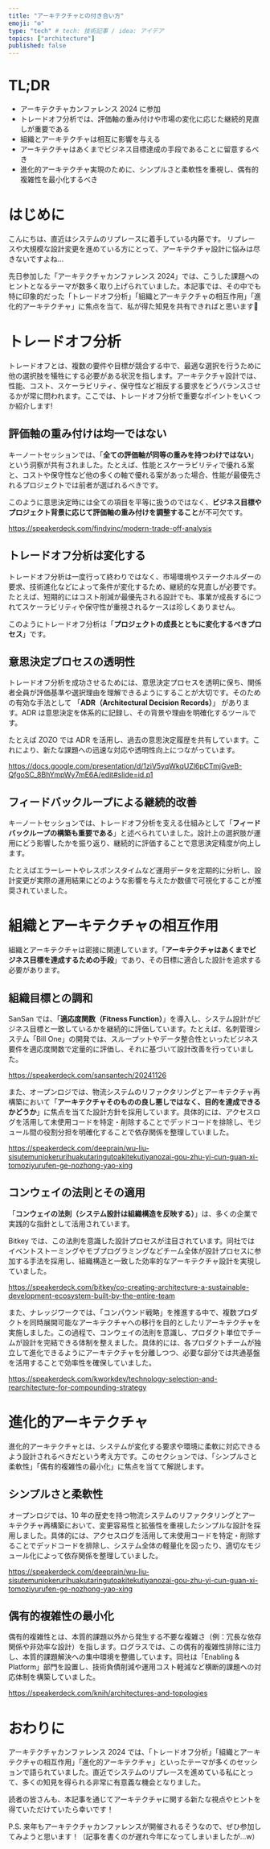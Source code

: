 ```yaml
---
title: "アーキテクチャとの付き合い方"
emoji: "⚙️"
type: "tech" # tech: 技術記事 / idea: アイデア
topics: ["architecture"]
published: false
---
```


# TL;DR

- アーキテクチャカンファレンス 2024 に参加
- トレードオフ分析では、評価軸の重み付けや市場の変化に応じた継続的見直しが重要である
- 組織とアーキテクチャは相互に影響を与える
- アーキテクチャはあくまでビジネス目標達成の手段であることに留意するべき
- 進化的アーキテクチャ実現のために、シンプルさと柔軟性を重視し、偶有的複雑性を最小化するべき

# はじめに

<!-- textlint-disable -->

こんにちは、直近はシステムのリプレースに着手している内藤です。
リプレースや大規模な設計変更を進めている方にとって、アーキテクチャ設計に悩みは尽きないですよね...

先日参加した「アーキテクチャカンファレンス 2024」では、こうした課題へのヒントとなるテーマが数多く取り上げられていました。本記事では、その中でも特に印象的だった「トレードオフ分析」「組織とアーキテクチャの相互作用」「進化的アーキテクチャ」に焦点を当て、私が得た知見を共有できればと思います👋

<!-- textlint-enable -->

# トレードオフ分析

<!-- textlint-disable -->

トレードオフとは、複数の要件や目標が競合する中で、最適な選択を行うために他の選択肢を犠牲にする必要がある状況を指します。アーキテクチャ設計では、性能、コスト、スケーラビリティ、保守性など相反する要求をどうバランスさせるかが常に問われます。ここでは、トレードオフ分析で重要なポイントをいくつか紹介します!

<!-- textlint-enable -->

## 評価軸の重み付けは均一ではない

キーノートセッションでは、「**全ての評価軸が同等の重みを持つわけではない**」という洞察が共有されました。たとえば、性能とスケーラビリティで優れる案と、コストや保守性など他の多くの軸で優れる案があった場合、性能が最優先されるプロジェクトでは前者が選ばれるべきです。

このように意思決定時には全ての項目を平等に扱うのではなく、**ビジネス目標やプロジェクト背景に応じて評価軸の重み付けを調整すること**が不可欠です。

https://speakerdeck.com/findyinc/modern-trade-off-analysis

## トレードオフ分析は変化する

トレードオフ分析は一度行って終わりではなく、市場環境やステークホルダーの要求、技術進化などによって条件が変化するため、継続的な見直しが必要です。たとえば、短期的にはコスト削減が最優先される設計でも、事業が成長するにつれてスケーラビリティや保守性が重視されるケースは珍しくありません。

このようにトレードオフ分析は「**プロジェクトの成長とともに変化するべきプロセス**」です。

## 意思決定プロセスの透明性

トレードオフ分析を成功させるためには、意思決定プロセスを透明に保ち、関係者全員が評価基準や選択理由を理解できるようにすることが大切です。そのための有効な手法として 「**ADR（Architectural Decision Records）**」 があります。ADR は意思決定を体系的に記録し、その背景や理由を明確化するツールです。

たとえば ZOZO では ADR を活用し、過去の意思決定履歴を共有しています。これにより、新たな課題への迅速な対応や透明性向上につながっています。

https://docs.google.com/presentation/d/1ziV5yqWkqUZl6pCTmjGveB-QfgoSC_8BhYmpWy7mE6A/edit#slide=id.p1

## フィードバックループによる継続的改善

キーノートセッションでは、トレードオフ分析を支える仕組みとして「**フィードバックループの構築も重要である**」と述べられていました。設計上の選択肢が運用にどう影響したかを振り返り、継続的に評価することで意思決定精度が向上します。

たとえばエラーレートやレスポンスタイムなど運用データを定期的に分析し、設計変更が実際の運用結果にどのような影響を与えたか数値で可視化することが推奨されていました。

# 組織とアーキテクチャの相互作用

組織とアーキテクチャは密接に関連しています。「**アーキテクチャはあくまでビジネス目標を達成するための手段**」であり、その目標に適合した設計を追求する必要があります。

## 組織目標との調和

<!-- textlint-disable -->

SanSan では、「**適応度関数（Fitness Function）**」を導入し、システム設計がビジネス目標と一致しているかを継続的に評価しています。たとえば、名刺管理システム「Bill One」の開発では、スループットやデータ整合性といったビジネス要件を適応度関数で定量的に評価し、それに基づいて設計改善を行っていました。

<!-- textlint-enable -->

https://speakerdeck.com/sansantech/20241126

また、オープンロジでは、物流システムのリファクタリングとアーキテクチャ再構築において「**アーキテクチャそのものの良し悪しではなく、目的を達成できるかどうか**」に焦点を当てた設計方針を採用しています。具体的には、アクセスログを活用して未使用コードを特定・削除することでデッドコードを排除し、モジュール間の役割分担を明確化することで依存関係を整理していました。

https://speakerdeck.com/deeprain/wu-liu-sisutemuniokerurihuakutaringutoakitekutiyanozai-gou-zhu-yi-cun-guan-xi-tomoziyurufen-ge-nozhong-yao-xing

## コンウェイの法則とその適用

「**コンウェイの法則（システム設計は組織構造を反映する）**」は、多くの企業で実践的な指針として活用されています。

Bitkey では、この法則を意識した設計プロセスが注目されています。同社ではイベントストーミングやモブプログラミングなどチーム全体が設計プロセスに参加する手法を採用し、組織構造と一致した効率的なアーキテクチャ設計を実現していました。

https://speakerdeck.com/bitkey/co-creating-architecture-a-sustainable-development-ecosystem-built-by-the-entire-team

また、ナレッジワークでは、「コンパウンド戦略」を推進する中で、複数プロダクトを同時展開可能なアーキテクチャへの移行を目的としたリアーキテクチャを実施しました。この過程で、コンウェイの法則を意識し、プロダクト単位でチームが設計を完結できる体制を整えました。具体的には、各プロダクトチームが独立して進化できるようにアーキテクチャを分離しつつ、必要な部分では共通基盤を活用することで効率性を確保していました。

https://speakerdeck.com/kworkdev/technology-selection-and-rearchitecture-for-compounding-strategy

# 進化的アーキテクチャ

進化的アーキテクチャとは、システムが変化する要求や環境に柔軟に対応できるよう設計されるべきだという考え方です。このセクションでは、「シンプルさと柔軟性」「偶有的複雑性の最小化」に焦点を当てて解説します。

## シンプルさと柔軟性

オープンロジでは、10 年の歴史を持つ物流システムのリファクタリングとアーキテクチャ再構築において、変更容易性と拡張性を重視したシンプルな設計を採用しました。具体的には、アクセスログを活用して未使用コードを特定・削除することでデッドコードを排除し、システム全体の軽量化を図ったり、適切なモジュール化によって依存関係を整理していました。

https://speakerdeck.com/deeprain/wu-liu-sisutemuniokerurihuakutaringutoakitekutiyanozai-gou-zhu-yi-cun-guan-xi-tomoziyurufen-ge-nozhong-yao-xing

## 偶有的複雑性の最小化

<!-- textlint-disable -->

偶有的複雑性とは、本質的課題以外から発生する不要な複雑さ（例：冗長な依存関係や非効率な設計）を指します。ログラスでは、この偶有的複雑性排除に注力し、本質的課題解決への集中環境を整備しています。同社は「Enabling & Platform」部門を設置し、技術負債削減や運用コスト軽減など横断的課題への対応体制を構築していました。

<!-- textlint-enable -->

https://speakerdeck.com/knih/architectures-and-topologies

# おわりに

アーキテクチャカンファレンス 2024 では、「トレードオフ分析」「組織とアーキテクチャの相互作用」「進化的アーキテクチャ」といったテーマが多くのセッションで語られていました。直近でシステムのリプレースを進めている私にとって、多くの知見を得られる非常に有意義な機会となりました。

読者の皆さんも、本記事を通じてアーキテクチャに関する新たな視点やヒントを得ていただけていたら幸いです！

P.S. 来年もアーキテクチャカンファレンスが開催されるそうなので、ぜひ参加してみようと思います！（記事を書くのが遅れ今年になってしまいましたが…w）
